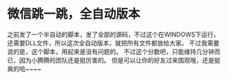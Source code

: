 # 微信跳一跳，全自动版本
之前发了一个半自动的脚本，发了全部的源码，不过这个在WINDOWS下运行，还需要DLL文件，所以这次全自动版本，就把所有文件都放给大家。
不过我需要说的是，这个脚本，用起来是没有问题的。
不过这个分数吧，只能维持几分钟而已，因为小腾腾的团队还是挺厉害的。
但是可以让你的好友过来围观哦，还是挺爽的哈~~~~